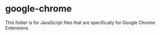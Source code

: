 # google-chrome

This folder is for JavaScript files that are specifically for Google Chrome Extensions.
